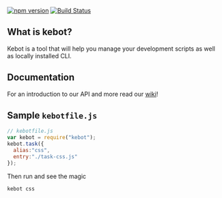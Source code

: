 [![npm version](https://badge.fury.io/js/kebot.svg)](https://badge.fury.io/js/kebot)
[![Build Status](https://travis-ci.org/wilsson/kebot.svg?branch=master)](https://travis-ci.org/wilsson/kebot)

## What is kebot?

Kebot is a tool that will help you manage your development scripts as well as locally installed CLI.

## Documentation

For an introduction to our API and more read our [wiki](https://github.com/wilsson/kebot/wiki)!

## Sample `kebotfile.js`

```js
// kebotfile.js
var kebot = require("kebot");
kebot.task({
  alias:"css",
  entry:"./task-css.js"
});
```

Then run and see the magic

```bash
kebot css
```